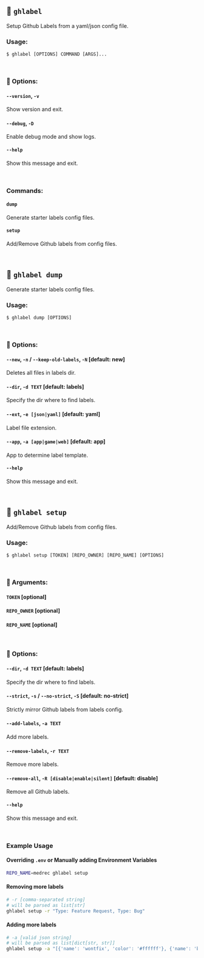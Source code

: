 

## :red_circle: `ghlabel`

Setup Github Labels from a yaml/json config file.

### Usage:

```console
$ ghlabel [OPTIONS] COMMAND [ARGS]...
```

<br>

### :large_orange_diamond: Options:

#### `--version`, `-v`
Show version and exit.
#### `--debug`, `-D`
Enable debug mode and show logs.
#### `--help`
Show this message and exit.

<br>

### Commands:

#### `dump`
Generate starter labels config files.
#### `setup`
Add/Remove Github labels from config files.

<br>

## :red_circle: `ghlabel dump`

Generate starter labels config files.

### Usage:

```console
$ ghlabel dump [OPTIONS]
```

<br>

### :large_orange_diamond: Options:

#### `--new`, `-n` / `--keep-old-labels`, `-N` [default: new]
Deletes all files in labels dir.
#### `--dir`, `-d TEXT` [default: labels]
Specify the dir where to find labels.
#### `--ext`, `-e [json|yaml]` [default: yaml]
Label file extension.
#### `--app`, `-a [app|game|web]` [default: app]
App to determine label template.
#### `--help`
Show this message and exit.

<br>

## :red_circle: `ghlabel setup`

Add/Remove Github labels from config files.

### Usage:

```console
$ ghlabel setup [TOKEN] [REPO_OWNER] [REPO_NAME] [OPTIONS]
```

<br>

### :large_blue_diamond: Arguments:

#### `TOKEN` [optional]
#### `REPO_OWNER` [optional]
#### `REPO_NAME` [optional]

<br>

### :large_orange_diamond: Options:

#### `--dir`, `-d TEXT` [default: labels]
Specify the dir where to find labels.
#### `--strict`, `-s` / `--no-strict`, `-S` [default: no-strict]
Strictly mirror Github labels from labels config.
#### `--add-labels`, `-a TEXT`
Add more labels.
#### `--remove-labels`, `-r TEXT`
Remove more labels.
#### `--remove-all`, `-R [disable|enable|silent]`  [default: disable]
Remove all Github labels.
#### `--help`
Show this message and exit.

<br>

### Example Usage

#### Overriding `.env` or Manually adding Environment Variables

```bash
REPO_NAME=medrec ghlabel setup
```

#### Removing more labels

```bash
# -r [comma-separated string]
# will be parsed as list[str]
ghlabel setup -r "Type: Feature Request, Type: Bug"
```

#### Adding more labels

```bash
# -a [valid json string]
# will be parsed as list[dict[str, str]]
ghlabel setup -a "[{'name': 'wontfix', 'color': '#ffffff'}, {'name': 'bug', 'color': '#d73a4a', 'description': 'Something isn't working'}]"
```
